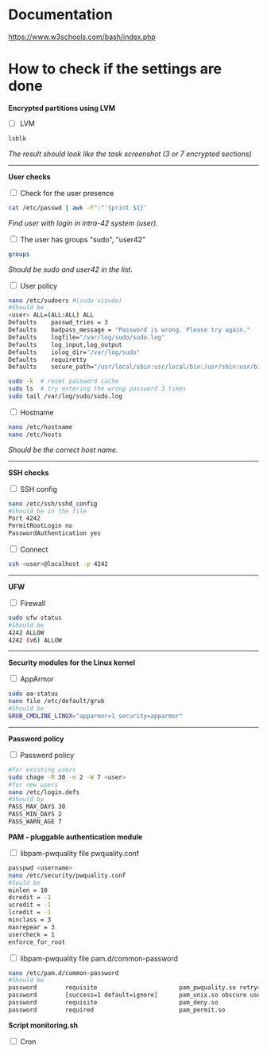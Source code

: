 # Documentation
https://www.w3schools.com/bash/index.php

# How to check if the settings are done

**Encrypted partitions using LVM**

- [ ] LVM

```bash
lsblk
```
*The result should look like the task screenshot (3 or 7 encrypted sections)*

---

**User checks**

<input type="checkbox" /> Check for the user presence
```bash
cat /etc/passwd | awk -F":"'{print $1}'
```
*Find user with login in intra-42 system (user).*

<input type="checkbox" /> The user has groups "sudo", "user42"
```bash
groups
```
*Should be sudo and user42 in the list.*

<input type="checkbox" /> User policy
```bash
nano /etc/sudoers #(sudo visudo)
#Should be
<user> ALL=(ALL:ALL) ALL
Defaults    passwd_tries = 3
Defaults    badpass_message = "Password is wrong. Please try again."
Defaults    logfile="/var/log/sudo/sudo.log"
Defaults    log_input,log_output
Defaults    iolog_dir="/var/log/sudo"
Defaults    requiretty
Defaults    secure_path="/usr/local/sbin:usr/local/bin:/usr/sbin:usr/bin:/sbin:/bin:/snap/bin"
```
```bash
sudo -k  # reset password cache
sudo ls  # try entering the wrong password 3 times
sudo tail /var/log/sudo/sudo.log
```

<input type="checkbox" /> Hostname
```bash
nano /etc/hostname
nano /etc/hosts
```
*Should be the correct host name.*

---

**SSH checks**

<input type="checkbox" /> SSH config
```bash
nano /etc/ssh/sshd_config
#Should be in the file
Port 4242
PermitRootLogin no
PasswordAuthentication yes
```

<input type="checkbox" /> Connect
```bash
ssh <user>@localhost -p 4242
```

---

**UFW**

<input type="checkbox" /> Firewall
```bash
sudo ufw status
#Should be
4242 ALLOW
4242 (v6) ALLOW
```

---

**Security modules for the Linux kernel**

<input type="checkbox" /> AppArmor
```bash
sudo aa-status
nano file /etc/default/grub
#Should be
GRUB_CMDLINE_LINUX="apparmor=1 security=apparmor"
```

---

**Password policy**

<input type="checkbox" /> Password policy

```bash
#for existing users
sudo chage -M 30 -m 2 -W 7 <user>
#for new users
nano /etc/login.defs
#Should by
PASS_MAX_DAYS 30
PASS_MIN_DAYS 2
PASS_WARN_AGE 7
```

**PAM - pluggable authentication module**

<input type="checkbox" /> libpam-pwquality file pwquality.conf

```bash
passpwd <username>
nano /etc/security/pwquality.conf
#Sould be
minlen = 10
dcredit = -1
ucredit = -1
lcredit = -1
minclass = 3
maxrepear = 3
usercheck = 1
enforce_for_root
```

<input type="checkbox" /> libpam-pwquality file pam.d/common-password

```bash
nano /etc/pam.d/common-password
#Should be
password        requisite                       pam_pwquality.so retry=3 difok=7
password        [success=1 default=ignore]      pam_unix.so obscure use_authtok try_first_pass yescrypt
password        requisite                       pam_deny.so
password        required                        pam_permit.so
```

**Script monitoring.sh**

<input type="checkbox" /> Cron